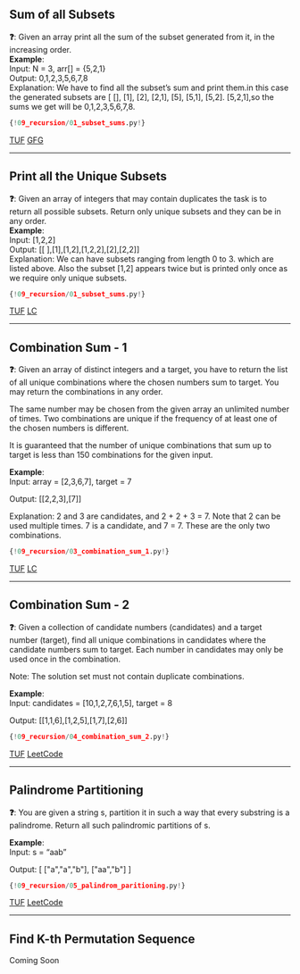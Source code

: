 ## Sum of all Subsets

**❓**: Given an array print all the sum of the subset generated from it, in the increasing order.  
**Example**:  
Input:  N = 3, arr[] = {5,2,1}  
Output: 0,1,2,3,5,6,7,8  
Explanation: We have to find all the subset’s sum and print them.in this case the generated subsets are [ [], [1], [2], [2,1], [5], [5,1], [5,2]. [5,2,1],so the sums we get will be  0,1,2,3,5,6,7,8.  

```py
{!09_recursion/01_subset_sums.py!}
```

[TUF](https://takeuforward.org/data-structure/subset-sum-sum-of-all-subsets/) [GFG](https://www.geeksforgeeks.org/problems/subset-sums2234/1)<br>

---

## Print all the Unique Subsets

**❓**: Given an array of integers that may contain duplicates the task is to return all possible subsets. Return only unique subsets and they can be in any order.   
**Example**:  
Input: [1,2,2]  
Output: [[ ],[1],[1,2],[1,2,2],[2],[2,2]]  
Explanation: We can have subsets ranging from  length 0 to 3. which are listed above. Also the subset [1,2] appears twice but is printed only once as we require only unique subsets.   

```py
{!09_recursion/01_subset_sums.py!}
```

[TUF](https://takeuforward.org/data-structure/subset-ii-print-all-the-unique-subsets/) [LC](https://leetcode.com/problems/subsets-ii/)<br>

---

## Combination Sum - 1

**❓**: Given an array of distinct integers and a target, you have to return the list of all unique combinations where the chosen numbers sum to target. You may return the combinations in any order.  

The same number may be chosen from the given array an unlimited number of times. Two combinations are unique if the frequency of at least one of the chosen numbers is different.

It is guaranteed that the number of unique combinations that sum up to target is less than 150 combinations for the given input.

**Example**:  
Input: array = [2,3,6,7], target = 7

Output: [[2,2,3],[7]]

Explanation: 2 and 3 are candidates, and 2 + 2 + 3 = 7. Note that 2 can be used multiple times.
             7 is a candidate, and 7 = 7.
             These are the only two combinations. 

```py
{!09_recursion/03_combination_sum_1.py!}
```

[TUF](https://takeuforward.org/data-structure/combination-sum-1/) [LC](https://leetcode.com/problems/combination-sum/)<br>

---

## Combination Sum - 2

**❓**: Given a collection of candidate numbers (candidates) and a target number (target), find all unique combinations in candidates where the candidate numbers sum to target. Each number in candidates may only be used once in the combination.

Note: The solution set must not contain duplicate combinations.

**Example**:  
Input: candidates = [10,1,2,7,6,1,5], target = 8

Output: 
[[1,1,6],[1,2,5],[1,7],[2,6]]

```py
{!09_recursion/04_combination_sum_2.py!}
```

[TUF](https://takeuforward.org/data-structure/combination-sum-ii-find-all-unique-combinations/) [LeetCode](https://leetcode.com/problems/combination-sum-ii/)<br>

---

## Palindrome Partitioning

**❓**: You are given a string s, partition it in such a way that every substring is a palindrome. Return all such palindromic partitions of s.

**Example**:  
Input: s = “aab”

Output: [ ["a","a","b"], ["aa","b"] ]	

```py
{!09_recursion/05_palindrom_paritioning.py!}
```

[TUF](https://takeuforward.org/data-structure/palindrome-partitioning/) [LeetCode](https://leetcode.com/problems/palindrome-partitioning/)<br>

---

## Find K-th Permutation Sequence

Coming Soon